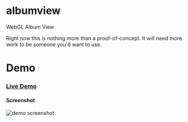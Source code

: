 albumview
========

WebGL Album View

Right now this is nothing more than a proof-of-concept. It will need more work to be someone you'd want to use.

Demo
====

### [Live Demo](http://qtip.github.com/albumview/albumview.html)
#### Screenshot
![demo screenshot](http://qtip.github.com/albumview/screenshot.png)
